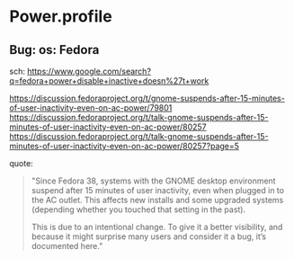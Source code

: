 # Power.profile
## Bug: os: Fedora

sch: https://www.google.com/search?q=fedora+power+disable+inactive+doesn%27t+work

https://discussion.fedoraproject.org/t/gnome-suspends-after-15-minutes-of-user-inactivity-even-on-ac-power/79801  
https://discussion.fedoraproject.org/t/talk-gnome-suspends-after-15-minutes-of-user-inactivity-even-on-ac-power/80257  
https://discussion.fedoraproject.org/t/talk-gnome-suspends-after-15-minutes-of-user-inactivity-even-on-ac-power/80257?page=5

quote:
>"Since Fedora 38, systems with the GNOME desktop environment suspend after 15 minutes of user inactivity, even when plugged in to the AC outlet. This affects new installs and some upgraded systems (depending whether you touched that setting in the past).
>
>This is due to an intentional change. To give it a better visibility, and because it might surprise many users and consider it a bug, it’s documented here."
